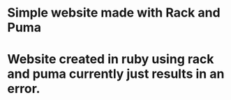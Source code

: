 <h1> Simple website made with Rack and Puma <h1>

Website created in ruby using rack and puma currently just results in an error.
